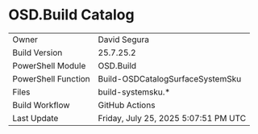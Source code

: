 ﻿# OSD.Build Catalog

| | |
|-|-|
| Owner | David Segura |
| Build Version | 25.7.25.2 |
| PowerShell Module | OSD.Build |
| PowerShell Function | Build-OSDCatalogSurfaceSystemSku |
| Files | build-systemsku.* |
| Build Workflow | GitHub Actions |
| Last Update | Friday, July 25, 2025 5:07:51 PM UTC |
